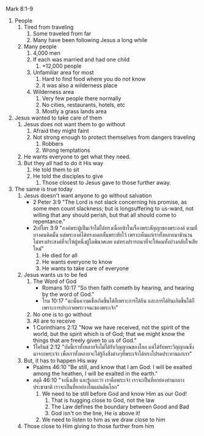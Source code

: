 Mark 8:1-9 

1. People
    1. Tired from traveling
        1. Some traveled from far
        2. Many have been following Jesus a long while
    2. Many people
        1. 4,000 men 
        2. If each was married and had one child
            1. +12,000 people
        3. Unfamiliar area for most
            1. Hard to find food where you do not know
            2. it was also a wilderness place
        4. Wilderness area
            1. Very few people there normally
            2. No cities, restaurants, hotels, etc
            3. Mostly a grass lands area
2. Jesus wanted to take care of them
    1. Jesus does not want them to go without
        1. Afraid they might faint
        2. Not strong enough to protect themselves from dangers traveling
            1. Robbers
            2. Wrong temptations
    2. He wants everyone to get what they need.
    3. But they all had to do it His way
        1. He told them to sit
        2. He told the disciples to give
            1. Those closest to Jesus gave to those further away.
3. The same is true today
    1. Jesus doesn't want anyone to go without salvation
        - 2 Peter 3:9 "The Lord is not slack concerning his promise, as some men count slackness; but is longsuffering to us-ward, not willing that any should perish, but that all should come to repentance."
        - 2เปโตร 3:9 "องค์พระผู้เป็นเจ้าไม่ได้ทรงเฉื่อยช้าในเรื่องพระสัญญาของพระองค์ ตามที่บางคนคิดนั้น แต่พระองค์ได้ทรงอดกลั้นพระทัยไว้ เพราะเห็นแก่เราทั้งหลายมาช้านาน ไม่ทรงประสงค์ที่จะให้ผู้หนึ่งผู้ใดพินาศเลย แต่ทรงปรารถนาที่จะให้คนทั้งปวงกลับใจเสียใหม่"
            1. He died for all
            2. He wants everyone to know
            3. He wants to take care of everyone
    2. Jesus wants us to be fed
        1. The Word of God
            - Romans 10:17 "So then faith cometh by hearing, and hearing by the word of God."
            - โรม 10:17 "ฉะนั้นความเชื่อเกิดขึ้นได้ก็เพราะการได้ยิน และการได้ยินเกิดขึ้นได้ก็เพราะการประกาศพระวจนะของพระเจ้า"
        2. No one is to go without
        3. All are to receive
          - 1 Corinthians 2:12 "Now we have received, not the spirit of the world, but the spirit which is of God; that we might know the things that are freely given to us of God." 
          - 1โครินธ์ 2:12 "บัดนี้เราทั้งหลายจึงไม่ได้รับวิญญาณของโลก แต่ได้รับพระวิญญาณซึ่งมาจากพระเจ้า เพื่อเราทั้งหลายจะได้รู้ถึงสิ่งต่างๆที่พระเจ้าได้ทรงโปรดประทานแก่เรา" 
    3. But, it has to happen His way
        - Psalms 46:10 "Be still, and know that I am God: I will be exalted among the heathen, I will be exalted in the earth."
        - สดุดี 46:10 "จงนิ่งเสีย และรู้เถอะว่า เราคือพระเจ้า เราจะเป็นที่ยกย่องท่ามกลางประชาชาติ เราจะเป็นที่ยกย่องในแผ่นดินโลก"
            1. We need to be still before God and know Him as our God!
                1. That is hugging close to God, not the law
                2. The Law defines the boundary between Good and Bad
                3. God isn't on the line, He is above it!
            2. We need to listen to him as we draw close to him
    4. Those close to Him giving to those further from him

